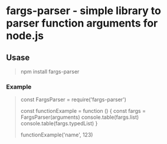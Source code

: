 # fargs-parser - simple library to parser function arguments for node.js

## Usase

>  npm install fargs-parser

### Example

> const FargsParser = require('fargs-parser')
>
> const functionExample = function () {
> const fargs = FargsParser(arguments)
> console.table(fargs.list)
> console.table(fargs.typedList)
>}
>
>  functionExample('name', 123)

##

